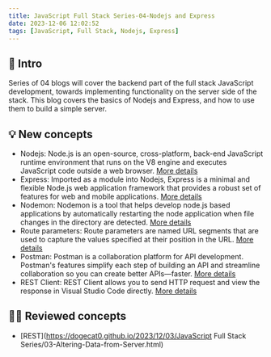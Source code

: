 ```yaml
---
title: JavaScript Full Stack Series-04-Nodejs and Express
date: 2023-12-06 12:02:52
tags: [JavaScript, Full Stack, Nodejs, Express]
---
```


## **🔎 Intro**

Series of 04 blogs will cover the backend part of the full stack JavaScript development, towards implementing functionality on the server side of the stack. This blog covers the basics of Nodejs and Express, and how to use them to build a simple server.

<!-- more -->

## **💡 New concepts**

- Nodejs:
Node.js is an open-source, cross-platform, back-end JavaScript runtime environment that runs on the V8 engine and executes JavaScript code outside a web browser. [More details](https://nodejs.org/en/about/)
- Express:
Imported as a module into Nodejs, Express is a minimal and flexible Node.js web application framework that provides a robust set of features for web and mobile applications. [More details](https://expressjs.com/)
- Nodemon:
Nodemon is a tool that helps develop node.js based applications by automatically restarting the node application when file changes in the directory are detected. [More details](https://nodemon.io/)
- Route parameters:
Route parameters are named URL segments that are used to capture the values specified at their position in the URL. [More details](https://expressjs.com/en/guide/routing.html#route-parameters)
- Postman:
Postman is a collaboration platform for API development. Postman's features simplify each step of building an API and streamline collaboration so you can create better APIs—faster. [More details](https://www.postman.com/)
- REST Client:
REST Client allows you to send HTTP request and view the response in Visual Studio Code directly. [More details](https://marketplace.visualstudio.com/items?itemName=humao.rest-client)

## **👨‍💻 Reviewed concepts**

- [REST](https://dogecat0.github.io/2023/12/03/JavaScript Full Stack Series/03-Altering-Data-from-Server.html)